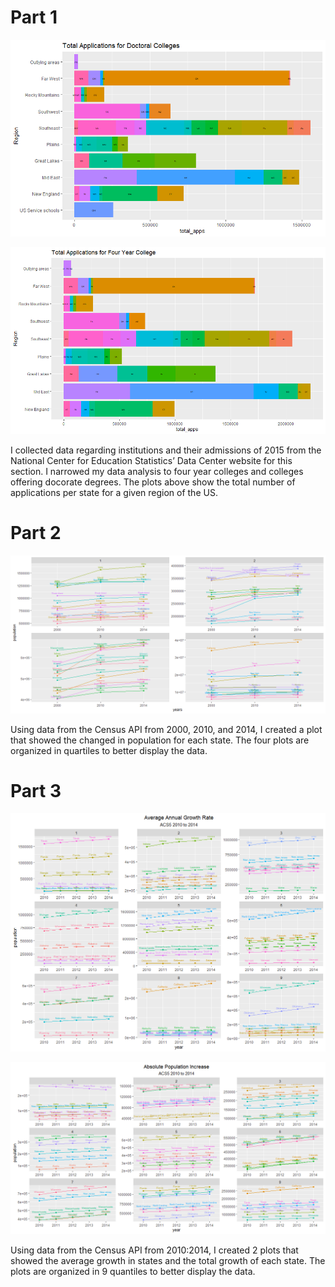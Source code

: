 # Part 1

![](Doc_Coll.png)

![](four_year.png)

I collected data regarding institutions and their admissions of 2015 from the National Center for Education Statistics’ Data Center website for this section. I narrowed my data analysis to four year colleges and colleges offering docorate degrees. The plots above show the total number of applications per state for a given region of the US.

# Part 2

![](state_populations.png)

Using data from the Census API from 2000, 2010, and 2014, I created a plot that showed the changed in population for each state. The four plots are organized in quartiles to better display the data.

# Part 3

![](avg_growth.png)

![](pop_increase.png)

Using data from the Census API from 2010:2014, I created 2 plots that showed the average growth in states and the total growth of each state. The plots are organized in 9 quantiles to better display the data.
